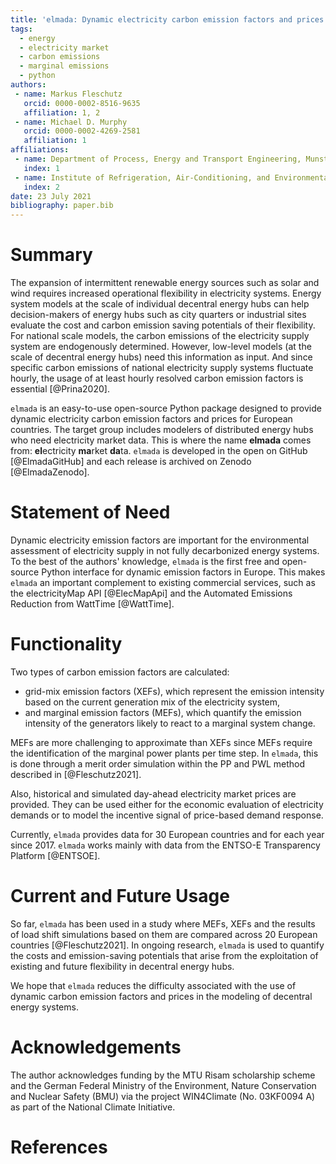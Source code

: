 ```yaml
---
title: 'elmada: Dynamic electricity carbon emission factors and prices for Europe'
tags:
  - energy
  - electricity market
  - carbon emissions
  - marginal emissions
  - python
authors:
 - name: Markus Fleschutz
   orcid: 0000-0002-8516-9635
   affiliation: 1, 2
 - name: Michael D. Murphy
   orcid: 0000-0002-4269-2581
   affiliation: 1
affiliations:
 - name: Department of Process, Energy and Transport Engineering, Munster Technological University
   index: 1
 - name: Institute of Refrigeration, Air-Conditioning, and Environmental Engineering, Karlsruhe University of Applied Sciences
   index: 2
date: 23 July 2021
bibliography: paper.bib
---
```


# Summary

The expansion of intermittent renewable energy sources such as solar and wind requires increased operational flexibility in electricity systems.
Energy system models at the scale of individual decentral energy hubs can help decision-makers of energy hubs such as city quarters or industrial sites evaluate the cost and carbon emission saving potentials of their flexibility.
For national scale models, the carbon emissions of the electricity supply system are endogenously determined.
However, low-level models (at the scale of decentral energy hubs) need this information as input.
And since specific carbon emissions of national electricity supply systems fluctuate hourly, the usage of at least hourly resolved carbon emission factors is essential [@Prina2020].

`elmada` is an easy-to-use open-source Python package designed to provide dynamic electricity carbon emission factors and prices for European countries.
The target group includes modelers of distributed energy hubs who need electricity market data.
This is where the name **elmada** comes from: **el**ectricity **ma**rket **da**ta.
`elmada` is developed in the open on GitHub [@ElmadaGitHub] and each release is archived on Zenodo [@ElmadaZenodo].

# Statement of Need

Dynamic electricity emission factors are important for the environmental assessment of electricity supply in not fully decarbonized energy systems.
To the best of the authors' knowledge, `elmada` is the first free and open-source Python interface for dynamic emission factors in Europe.
This makes `elmada` an important complement to existing commercial services, such as the electricityMap API [@ElecMapApi] and the Automated Emissions Reduction from WattTime [@WattTime].

# Functionality

Two types of carbon emission factors are calculated:

* grid-mix emission factors (XEFs), which represent the emission intensity based on the current generation mix of the electricity system,
* and marginal emission factors (MEFs), which quantify the emission intensity of the generators likely to react to a marginal system change.

MEFs are more challenging to approximate than XEFs since MEFs require the identification of the marginal power plants per time step.
In `elmada`, this is done through a merit order simulation within the PP and PWL method described in [@Fleschutz2021].

Also, historical and simulated day-ahead electricity market prices are provided.
They can be used either for the economic evaluation of electricity demands or to model the incentive signal of price-based demand response.

Currently, `elmada` provides data for 30 European countries and for each year since 2017.
`elmada` works mainly with data from the ENTSO-E Transparency Platform [@ENTSOE].

# Current and Future Usage

So far, `elmada` has been used in a study where MEFs, XEFs and the results of load shift simulations based on them are compared across 20 European countries [@Fleschutz2021].
In ongoing research, `elmada` is used to quantify the costs and emission-saving potentials that arise from the exploitation of existing and future flexibility in decentral energy hubs.

We hope that `elmada` reduces the difficulty associated with the use of dynamic carbon emission factors and prices in the modeling of decentral energy systems.

# Acknowledgements

The author acknowledges funding by the MTU Risam scholarship scheme and the German Federal Ministry of the Environment, Nature Conservation and Nuclear Safety (BMU) via the project WIN4Climate (No. 03KF0094 A) as part of the National Climate Initiative.

# References
